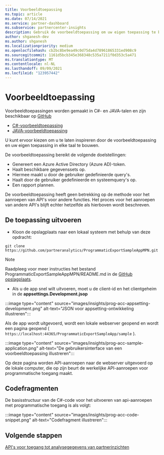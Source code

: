 ```yaml
---
title: Voorbeeldtoepassing
ms.topic: article
ms.date: 07/14/2021
ms.service: partner-dashboard
ms.subservice: partnercenter-insights
description: Gebruik de voorbeeldtoepassing om uw eigen toepassing te bouwen om programmatisch toegang te krijgen tot partnerinzichtgegevens.
author: shganesh-dev
ms.author: shganesh
ms.localizationpriority: medium
ms.openlocfilehash: cb2bc8be9ea49c0d75da4d78961865331ed908c9
ms.sourcegitcommit: 1161d5bcb345e368348c535a7211f0d353c5a471
ms.translationtype: MT
ms.contentlocale: nl-NL
ms.lasthandoff: 09/09/2021
ms.locfileid: "123957442"
---
```

# <a name="sample-application"></a>Voorbeeldtoepassing

Voorbeeldtoepassingen worden gemaakt in C#- en JAVA-talen en zijn beschikbaar op [GitHub](https://github.com/partneranalytics)

- [C#-voorbeeldtoepassing](https://github.com/partneranalytics/ProgrammaticExportSampleAppMPN)
- [JAVA-voorbeeldtoepassing](https://github.com/partneranalytics/ProgrammaticExportSampleAppMPN_Java)

U kunt ervoor kiezen om u te laten inspireren door de voorbeeldtoepassing en uw eigen toepassing in elke taal te bouwen.

De voorbeeldtoepassing bereikt de volgende doelstellingen:

- Genereert een Azure Active Directory (Azure AD)-token.
- Haalt beschikbare gegevenssets op.
- Hiermee maakt u door de gebruiker gedefinieerde query's.
- Haalt door de gebruiker gedefinieerde en systeemquery's op.
- Een rapport plannen.

De voorbeeldtoepassing heeft geen betrekking op de methode voor het aanroepen van API's voor andere functies. Het proces voor het aanroepen van andere API's blijft echter hetzelfde als hierboven wordt beschreven.

## <a name="how-to-run-the-application"></a>De toepassing uitvoeren

- Kloon de opslagplaats naar een lokaal systeem met behulp van deze opdracht:

```cli
git clone https://github.com/partneranalytics/ProgrammaticExportSampleAppMPN.git
```

> [!Note]
> Raadpleeg voor meer instructies het bestand ProgrammaticExportSampleAppMPN/README.md in de [GitHub opslagplaats](https://github.com/partneranalytics/ProgrammaticExportSampleAppMPN_Java).

- Als u de app snel wilt uitvoeren, moet u de client-id en het clientgeheim in de **appsettings.Development.jsop**

:::image type="content" source="images/insights/prog-acc-appsetting-development.png" alt-text="JSON voor appsetting-ontwikkeling illustreren":::

Als de app wordt uitgevoerd, wordt een lokale webserver geopend en wordt een pagina geopend ( `https://localhost:44365/ProgrammaticExportSampleApp/sample` ).
  
:::image type="content" source="images/insights/prog-acc-sample-application.png" alt-text="De gebruikersinterface van een voorbeeldtoepassing illustreren":::

Op deze pagina worden API-aanroepen naar de webserver uitgevoerd op de lokale computer, die op zijn beurt de werkelijke API-aanroepen voor programmatische toegang maakt.

## <a name="code-snippets"></a>Codefragmenten

De basisstructuur van de C#-code voor het uitvoeren van api-aanroepen met programmatische toegang is als volgt:
 
:::image type="content" source="images/insights/prog-acc-code-snippet.png" alt-text="Codefragment illustreren":::

## <a name="next-steps"></a>Volgende stappen

[API's voor toegang tot analysegegevens van partnerinzichten](insights-programmatic-analytics-available-api.md)
